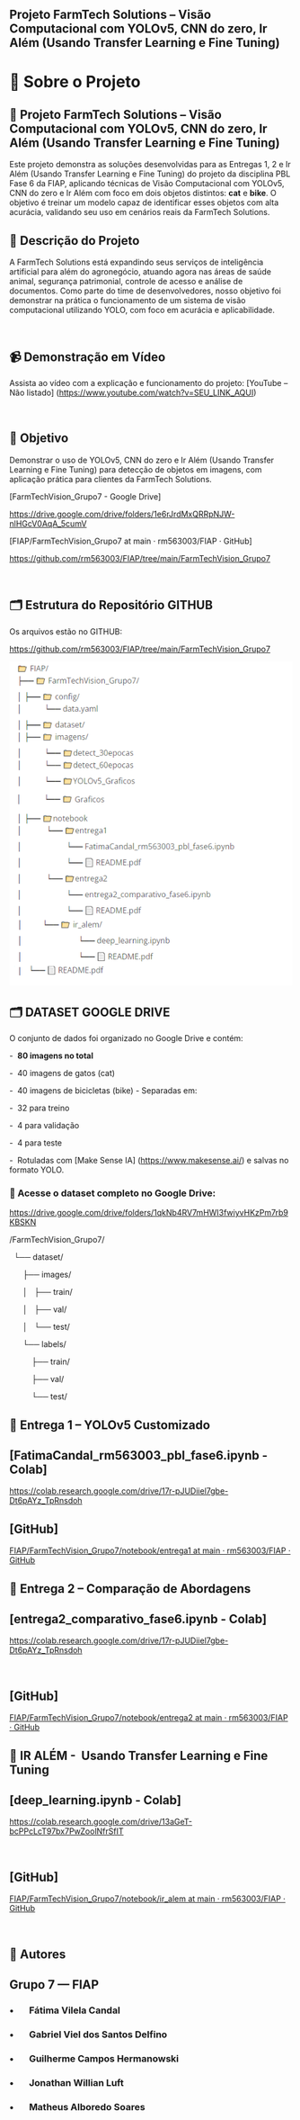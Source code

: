 <style>
</style>

## Projeto FarmTech Solutions – Visão Computacional com YOLOv5, CNN do zero, Ir Além (Usando Transfer Learning e Fine Tuning)

## 

# 📁 **Sobre o Projeto**

## 📌 Projeto FarmTech Solutions – Visão Computacional com YOLOv5,  CNN do zero, Ir Além (Usando Transfer Learning e Fine Tuning)

Este projeto demonstra as soluções desenvolvidas para as Entregas 1, 2 e Ir Além (Usando Transfer Learning e Fine Tuning) do projeto da disciplina PBL Fase 6 da FIAP, aplicando técnicas de Visão Computacional com YOLOv5, CNN do zero e Ir Além com foco em dois objetos distintos: **cat** e **bike**. O objetivo é treinar um modelo capaz de identificar esses objetos com alta acurácia, validando seu uso em cenários reais da FarmTech Solutions. 

<style>
</style>

## 📌 Descrição do Projeto

A FarmTech Solutions está expandindo seus serviços de inteligência artificial
para além do agronegócio, atuando agora nas áreas de saúde animal, segurança
patrimonial, controle de acesso e análise de documentos. Como parte do time de
desenvolvedores, nosso objetivo foi demonstrar na prática o funcionamento de um
sistema de visão computacional utilizando YOLO, com foco em acurácia e
aplicabilidade.

           

## 📹 **Demonstração em Vídeo**

Assista ao vídeo com a explicação e funcionamento do
projeto: [YouTube – Não listado] (https://www.youtube.com/watch?v=SEU_LINK_AQUI)

            

## 📌 **Objetivo**

Demonstrar o uso de YOLOv5, CNN do zero e Ir Além (Usando Transfer Learning e Fine Tuning) para detecção de objetos em imagens, com aplicação prática para clientes da FarmTech Solutions.

[FarmTechVision_Grupo7 - Google Drive]

https://drive.google.com/drive/folders/1e6rJrdMxQRRpNJW-nlHGcV0AqA_5cumV

[FIAP/FarmTechVision_Grupo7 at main · rm563003/FIAP · GitHub]

https://github.com/rm563003/FIAP/tree/main/FarmTechVision_Grupo7

            

## 🗂**️** **Estrutura do Repositório GITHUB**

Os arquivos estão no GITHUB:

https://github.com/rm563003/FIAP/tree/main/FarmTechVision_Grupo7

<img src = "Projeto.png">

## 🗂**️** DATASET GOOGLE DRIVE

O conjunto de dados foi organizado no Google Drive e contém:

-  **80 imagens no total**

-  40 imagens de gatos (cat)   

-  40 imagens de bicicletas (bike) - Separadas em:

-  32 para treino

-  4 para validação

-  4 para teste

-  Rotuladas com [Make Sense IA] (https://www.makesense.ai/) e salvas no formato YOLO.

### 🔗 Acesse o dataset completo no Google Drive:

https://drive.google.com/drive/folders/1qkNb4RV7mHWI3fwiyvHKzPm7rb9KBSKN

/FarmTechVision_Grupo7/

  └── dataset/

      ├── images/

      │   ├── train/

      │   ├── val/

      │   └── test/

      └── labels/

          ├── train/

          ├── val/

          └── test/

## 🚀 Entrega 1 – YOLOv5 Customizado

## [FatimaCandal_rm563003_pbl_fase6.ipynb - Colab]

https://colab.research.google.com/drive/17r-pJUDiiel7gbe-Dt6pAYz_TpRnsdoh

## 

## [GitHub]

[FIAP/FarmTechVision_Grupo7/notebook/entrega1 at main · rm563003/FIAP · GitHub](https://github.com/rm563003/FIAP/tree/main/FarmTechVision_Grupo7/notebook/entrega1)

## 

## 🚀 Entrega 2 – Comparação de Abordagens

## [entrega2_comparativo_fase6.ipynb - Colab]

https://colab.research.google.com/drive/17r-pJUDiiel7gbe-Dt6pAYz_TpRnsdoh

               

## [GitHub]

[FIAP/FarmTechVision_Grupo7/notebook/entrega2 at main · rm563003/FIAP · GitHub](https://github.com/rm563003/FIAP/tree/main/FarmTechVision_Grupo7/notebook/entrega2)

## 🚀 IR ALÉM -  **Usando Transfer Learning e Fine Tuning**

## [deep_learning.ipynb - Colab]

https://colab.research.google.com/drive/13aGeT-bcPPcLcT97bx7PwZoolNfrSfIT

           

## [GitHub]

[FIAP/FarmTechVision_Grupo7/notebook/ir_alem at main · rm563003/FIAP · GitHub](https://github.com/rm563003/FIAP/tree/main/FarmTechVision_Grupo7/notebook/ir_alem)

    

## 👥 **Autores**

## Grupo 7 — FIAP

### •       Fátima Vilela Candal

### •       Gabriel Viel dos Santos Delfino

### •       Guilherme Campos Hermanowski

### •       Jonathan Willian Luft

### •       Matheus Alboredo Soares
